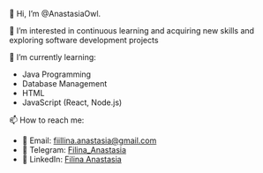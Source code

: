  👋 Hi, I’m @AnastasiaOwl.
 
 👀 I’m interested in continuous learning and acquiring new skills and exploring  software development projects
 
 🌱 I’m currently learning:
   - Java Programming
   - Database Management
   - HTML
   - JavaScript (React, Node.js)

 📫 How to reach me:
  - 📧 Email: [fiillina.anastasia@gmail.com](mailto:fiillina.anastasia@gmail.com)
  - 📱 Telegram: [Filina_Anastasia](https://t.me/fillina_anastasia)
  - 🔗 LinkedIn: [Filina Anastasia](https://www.linkedin.com/in/anastasia-filina/)


